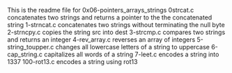 This is the readme file for 0x06-pointers_arrays_strings
0strcat.c concatenates two strings and returns a pointer to the the concatenated string
1-strncat.c concatenates two strings without terminating the null byte
2-strncpy.c copies the string src into dest
3-strcmp.c compares two strings and returns an integer
4-rev_array.c reverses an array of integers
5-string_toupper.c changes all lowercase letters of a string to uppercase
6-cap_string.c capitalizes all words of a string
7-leet.c encodes a string into 1337
100-rot13.c encodes a string using rot13
